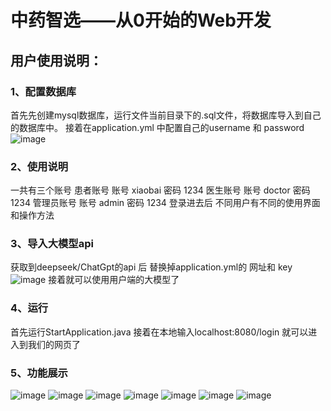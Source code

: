 # 中药智选——从0开始的Web开发
## 用户使用说明：
### 1、配置数据库
首先先创建mysql数据库，运行文件当前目录下的.sql文件，将数据库导入到自己的数据库中。
接着在application.yml 中配置自己的username 和 password
![image](https://github.com/user-attachments/assets/2db5af20-3e07-4ae3-b083-f6ca3be79d00)
### 2、使用说明
一共有三个账号
患者账号
账号 xiaobai 
密码 1234
医生账号
账号 doctor
密码 1234
管理员账号
账号 admin
密码 1234
登录进去后 不同用户有不同的使用界面和操作方法
### 3、导入大模型api
获取到deepseek/ChatGpt的api 后
替换掉application.yml的 网址和 key 
![image](https://github.com/user-attachments/assets/541629f0-8301-4ccd-9f69-31aac09e4a32)
接着就可以使用用户端的大模型了
### 4、运行
首先运行StartApplication.java
接着在本地输入localhost:8080/login 就可以进入到我们的网页了
### 5、功能展示
![image](https://github.com/user-attachments/assets/6429bf6f-ed5b-4af9-be18-308f8ede47a5)
![image](https://github.com/user-attachments/assets/cf0a7efc-6cf7-4301-92b2-591cee242fb3)
![image](https://github.com/user-attachments/assets/4310a5b0-68e1-40c8-99f2-873060575803)
![image](https://github.com/user-attachments/assets/db5e14d8-4d1b-43ce-9f6b-b308345167ce)
![image](https://github.com/user-attachments/assets/821e97f6-c2c3-45b7-a570-309422dc817c)
![image](https://github.com/user-attachments/assets/b7c6bc25-f339-4c9c-b34f-828d54c98fa1)
![image](https://github.com/user-attachments/assets/62f1813e-9d5c-4227-9193-12133f2c0293)

